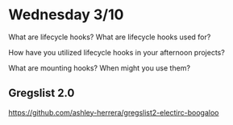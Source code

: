 # Wednesday 3/10
What are lifecycle hooks? What are lifecycle hooks used for?
>

How have you utilized lifecycle hooks in your afternoon projects?
>

What are mounting hooks? When might you use them?
>

## Gregslist 2.0
https://github.com/ashley-herrera/gregslist2-electirc-boogaloo